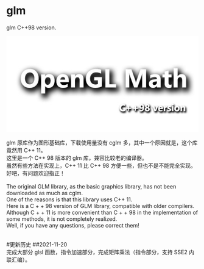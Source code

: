 # glm
glm C++98 version.

![logo](./glm.jpg)

glm 原库作为图形基础库，下载使用量没有 cglm 多，其中一个原因就是，这个库竟然用 C++ 11。<br>
这里是一个 C++ 98 版本的 glm 库，兼容比较老的编译器。<br>
虽然有些方法在实现上，C++ 11 比 C++ 98 方便一些，但也不是不能完全实现。<br>
好吧，有问题欢迎指正！<br>
<br>
The original GLM library, as the basic graphics library, has not been downloaded as much as cglm.<br>
One of the reasons is that this library uses C++ 11.<br>
Here is a C + + 98 version of GLM library, compatible with older compilers.<br>
Although C + + 11 is more convenient than C + + 98 in the implementation of some methods, it is not completely realized.<br>
Well, if you have any questions, please correct them!<br>
<br>

#更新历史
##2021-11-20<br>
完成大部分 glsl 函数，指令加速部分，完成矩阵乘法（指令部分，支持 SSE2 内联汇编）。

